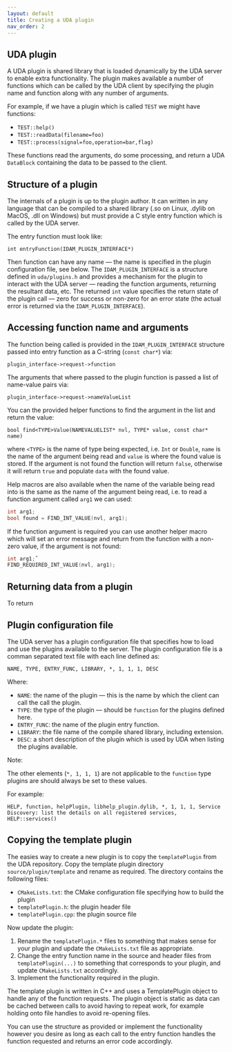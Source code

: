 ```yaml
---
layout: default
title: Creating a UDA plugin
nav_order: 2
---
```


## UDA plugin

A UDA plugin is shared library that is loaded dynamically by the
UDA server to enable extra functionality. The plugin makes available
a number of functions which can be called by the UDA client by specifying
the plugin name and function along with any number of arguments.

For example, if we have a plugin which is called `TEST` we might have
functions:
- `TEST::help()`
- `TEST::readData(filename=foo)`
- `TEST::process(signal=foo,operation=bar,flag)`

These functions read the arguments, do some processing, and return a
UDA `DataBlock` containing the data to be passed to the client.

## Structure of a plugin

The internals of a plugin is up to the plugin author. It can written in any
language that can be compiled to a shared library (.so on Linux, .dylib on MacOS,
.dll on Windows) but must provide a C style entry function which is
called by the UDA server.

The entry function must look like:

`int entryFunction(IDAM_PLUGIN_INTERFACE*)`

Then function can have any name — the name is specified in the plugin configuration
file, see below. The `IDAM_PLUGIN_INTERFACE` is a structure defined in `uda/plugins.h`
and provides a mechanism for the plugin to interact with the UDA server — reading the
function arguments, returning the resultant data, etc. The returned `int` value specifies
the return state of the plugin call — zero for success or non-zero for an error state
(the actual error is returned via the `IDAM_PLUGIN_INTERFACE`).

## Accessing function name and arguments

The function being called is provided in the `IDAM_PLUGIN_INTERFACE` structure passed into
entry function as a C-string (`const char*`) via:

`plugin_interface->request->function`

The arguments that where passed to the plugin function is passed a list of name-value pairs
via:

`plugin_interface->request->nameValueList`

You can the provided helper functions to find the argument in the list and return the value:

`bool find<TYPE>Value(NAMEVALUELIST* nvl, TYPE* value, const char* name)`

where `<TYPE>` is the name of type being expected, i.e. `Int` or `Double`, `name` is the name of the argument
being read and `value` is where the found value is stored. If the argument is not found the function will return
`false`, otherwise it will return `true` and populate `data` with the found value.

Help macros are also available when the name of the variable being read into is the same as the
name of the argument being read, i.e. to read a function argument called `arg1` we can used:

```c
int arg1;
bool found = FIND_INT_VALUE(nvl, arg1);
```

If the function argument is required you can use another helper macro which will set an error message
and return from the function with a non-zero value, if the argument is not found:

```c
int arg1;˚
FIND_REQUIRED_INT_VALUE(nvl, arg1);
```

## Returning data from a plugin

To return

## Plugin configuration file

The UDA server has a plugin configuration file that specifies how to load and use
the plugins available to the server. The plugin configuration file is a comman separated
text file with each line defined as:

`NAME, TYPE, ENTRY_FUNC, LIBRARY, *, 1, 1, 1, DESC`

Where:

- `NAME`: the name of the plugin — this is the name by which the client can call the call the plugin.
- `TYPE`: the type of the plugin — should be `function` for the plugins defined here.
- `ENTRY_FUNC`: the name of the plugin entry function.
- `LIBRARY`: the file name of the compile shared library, including extension.
- `DESC`: a short description of the plugin which is used by UDA when listing the plugins available. 

Note:

The other elements (`*, 1, 1, 1`) are not applicable to the `function` type plugins are should always be set
to these values.

For example:

`HELP, function, helpPlugin, libhelp_plugin.dylib, *, 1, 1, 1, Service Discovery: list the details on all registered services, HELP::services()`

## Copying the template plugin

The easies way to create a new plugin is to copy the `templatePlugin` from the UDA repository.
Copy the template plugin directory `source/plugin/template` and rename as required. The directory contains
the following files:

- `CMakeLists.txt`: the CMake configuration file specifying how to build the plugin
- `templatePlugin.h`: the plugin header file
- `templatePlugin.cpp`: the plugin source file

Now update the plugin:

1. Rename the `templatePlugin.*` files to something that makes sense for your plugin and update
the `CMakeLists.txt` file as appropriate.
2. Change the entry function name in the source and header files from `templatePlugin(...)` to
something that corresponds to your plugin, and update `CMakeLists.txt` accordingly.
3. Implement the functionality required in the plugin.

The template plugin is written in C++ and uses a TemplatePlugin object to handle any of the function
requests. The plugin object is static as data can be cached between calls to avoid having to repeat work,
for example holding onto file handles to avoid re-opening files.

You can use the structure as provided or implement the functionality however you desire as long as each call
to the entry function handles the function requested and returns an error code accordingly.
